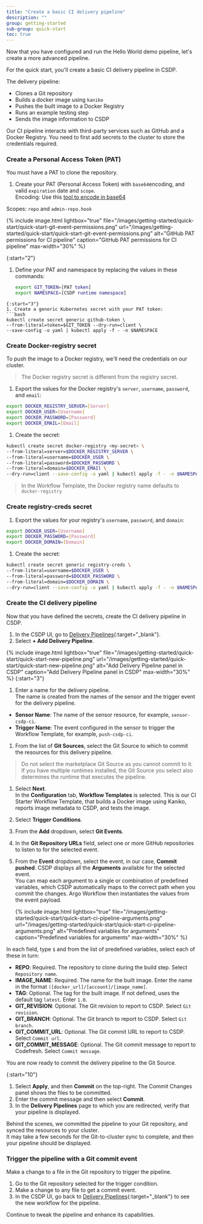 ```yaml
---
title: "Create a basic CI delivery pipeline"
description: ""
group: getting-started
sub-group: quick-start
toc: true
---
```


Now that you have configured and run the Hello World demo pipeline, let's create a more advanced pipeline.  

For the quick start, you'll create a basic CI delivery pipeline in CSDP.  

The delivery pipeline:  
* Clones a Git repository
* Builds a docker image using `kaniko`
* Pushes the built image to a Docker Registry
* Runs an example testing step
* Sends the image information to CSDP

Our CI pipeline interacts with third-party services such as GitHub and a Docker Registry. You need to first add secrets to the cluster to store the credentials required. 


### Create a Personal Access Token (PAT)
You must have a PAT to clone the repository. 

1. Create your PAT (Personal Access Token) with `base64`encoding, and valid `expiration` date and `scope`.  
  Encoding: Use this [tool to encode in base64](https://www.base64encode.net/)  
  
  Scopes: `repo` and `admin-repo.hook`
  
  {% include 
   image.html 
   lightbox="true" 
   file="/images/getting-started/quick-start/quick-start-git-event-permissions.png" 
   url="/images/getting-started/quick-start/quick-start-git-event-permissions.png" 
   alt="GitHub PAT permissions for CI pipeline" 
   caption="GitHub PAT permissions for CI pipeline"
   max-width="30%" 
   %}  

{:start="2"}
1. Define your PAT and namespace by replacing the values in these commands:
   ```bash
   export GIT_TOKEN=[PAT token]
   export NAMESPACE=[CSDP runtime namespace]
  ```
{:start="3"} 
1. Create a generic Kubernetes secret with your PAT token:
  ```bash
  kubectl create secret generic github-token \
  --from-literal=token=$GIT_TOKEN --dry-run=client \
  --save-config -o yaml | kubectl apply -f - -n $NAMESPACE
  ```

### Create Docker-registry secret
To push the image to a Docker registry, we'll need the credentials on our cluster.
> The Docker registry secret is different from the registry secret.

1. Export the values for the Docker registry's `server`, `username`, `password`, and `email`:
  ```bash
  export DOCKER_REGISTRY_SERVER=[Server]
  export DOCKER_USER=[Username]
  export DOCKER_PASSWORD=[Password]
  export DOCKER_EMAIL=[Email]
  ```
1. Create the secret: 
  ```bash 
  kubectl create secret docker-registry <my-secret> \
  --from-literal=server=$DOCKER_REGISTRY_SERVER \
  --from-literal=username=$DOCKER_USER \
  --from-literal=password=$DOCKER_PASSWORD \
  --from-literal=domain=$DOCKER_EMAIl \
  --dry-run=client --save-config -o yaml | kubectl apply -f - -n $NAMESPACE
  ```
 > In the Workflow Template, the Docker registry name defaults to  `docker-registry`


### Create registry-creds secret

1. Export the values for your registry's `username`, `password`, and `domain`:
  ```bash
  export DOCKER_USER=[Username]
  export DOCKER_PASSWORD=[Password]
  export DOCKER_DOMAIN=[Domain]
  ```
1. Create the secret:
  ```bash
  kubectl create secret generic registry-creds \
  --from-literal=username=$DOCKER_USER \
  --from-literal=password=$DOCKER_PASSWORD \
  --from-literal=domain=$DOCKER_DOMAIN \
  --dry-run=client --save-config -o yaml | kubectl apply -f - -n $NAMESPACE
  ```

### Create the CI delivery pipeline
Now that you have defined the secrets, create the CI delivery pipeline in CSDP.

1. In the CSDP UI, go to [Delivery Pipelines](https://g.codefresh.io/2.0/pipelines){:target="\_blank"}.
1. Select **+ Add Delivery Pipeline**.

  {% include 
   image.html 
   lightbox="true" 
   file="/images/getting-started/quick-start/quick-start-new-pipeline.png" 
   url="/images/getting-started/quick-start/quick-start-new-pipeline.png" 
   alt="Add Delivery Pipeline panel in CSDP" 
   caption="Add Delivery Pipeline panel in CSDP"
   max-width="30%" 
   %}
{:start="3"}
1. Enter a name for the delivery pipeline.  
  The name is created from the names of the sensor and the trigger event for the delivery pipeline.   
  * **Sensor Name**: The name of the sensor resource, for example, `sensor-csdp-ci`.
  * **Trigger Name**: The event configured in the sensor to trigger the Workflow Template, for example, `push-csdp-ci`.
1. From the list of **Git Sources**, select the Git Source to which to commit the resources for this delivery pipeline.  
  > Do not select the marketplace Git Source as you cannot commit to it.   
    If you have multiple runtimes installed, the Git Source you select also determines the runtime that executes the pipeline.
1. Select **Next**.  
  In the **Configuration** tab, **Workflow Templates** is selected. This is our CI Starter Workflow Template, that builds a Docker image using Kaniko, reports image metadata to CSDP, and tests the image.
1. Select **Trigger Conditions**. 
1. From the **Add** dropdown, select **Git Events**.
1. In the **Git Repository URLs** field, select one or more GitHub repositories to listen to for the selected event. 
1. From the **Event** dropdown, select the event, in our case, **Commit pushed**.
  CSDP displays all the **Arguments** available for the selected event.    
  You can map each argument to a single or combination of predefined variables, which CSDP automatically maps to the correct path when you commit the changes. Argo Workflow then instantiates the values from the event payload.  
   
    {% include 
   image.html 
   lightbox="true" 
   file="/images/getting-started/quick-start/quick-start-ci-pipeline-arguments.png" 
   url="/images/getting-started/quick-start/quick-start-ci-pipeline-arguments.png" 
   alt="Predefined variables for arguments" 
   caption="Predefined variables for arguments"
   max-width="30%" 
   %}
     
  In each field, type `$` and from the list of predefined variables, select each of these in turn:  

  * **REPO**: Required. The repository to clone during the build step. Select `Repository name`.  
  * **IMAGE_NAME**: Required. The name for the built image. Enter the name in the format `([docker_url]/[account]/[image_name]`.  
  * **TAG**: Optional. The tag for the built image. If not defined, uses the default tag `latest`. Enter `1.0`.  
  * **GIT_REVISION**: Optional. The Git revision to report to CSDP. Select `Git revision`.  
  * **GIT_BRANCH**: Optional. The Git branch to report to CSDP. Select `Git branch`.  
  * **GIT_COMMIT_URL**: Optional. The Git commit URL to report to CSDP. Select `Commit url`.  
  * **GIT_COMMIT_MESSAGE**: Optional. The Git commit message to report to Codefresh. Select `Commit message`.   
  
  You are now ready to commit the delivery pipeline to the Git Source.  

{:start="10"}
1. Select **Apply**, and then **Commit** on the top-right.
  The Commit Changes panel shows the files to be committed.
1. Enter the commit message and then select **Commit**.
1. In the **Delivery Pipelines** page to which you are redirected, verify that your pipeline is displayed. 

  Behind the scenes, we committed the pipeline to your Git repository, and synced the resources to your cluster.  
  It may take a few seconds for the Git-to-cluster sync to complete, and then your pipeline should be displayed.

### Trigger the pipeline with a Git commit event
Make a change to a file in the Git repository to trigger the pipeline.

1. Go to the Git repository selected for the trigger condition.
1. Make a change to any file to get a commit event.
1. In the CSDP UI, go back to [Delivery Pipelines](https://g.codefresh.io/2.0/pipelines){:target="\_blank"} to see the new workflow for the pipeline.  

Continue to tweak the pipeline and enhance its capabilities. 


